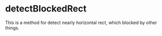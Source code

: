 # detectBlockedRect
 This is a method for detect nearly horizontal rect, which blocked by other things. 

